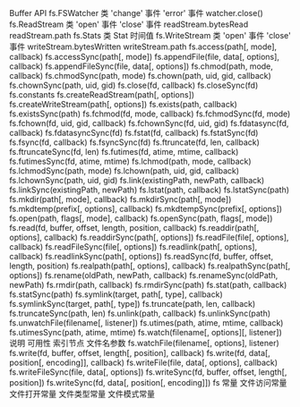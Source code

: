 Buffer API
fs.FSWatcher 类
'change' 事件
'error' 事件
watcher.close()
fs.ReadStream 类
'open' 事件
'close' 事件
readStream.bytesRead
readStream.path
fs.Stats 类
Stat 时间值
fs.WriteStream 类
'open' 事件
'close' 事件
writeStream.bytesWritten
writeStream.path
fs.access(path[, mode], callback)
fs.accessSync(path[, mode])
fs.appendFile(file, data[, options], callback)
fs.appendFileSync(file, data[, options])
fs.chmod(path, mode, callback)
fs.chmodSync(path, mode)
fs.chown(path, uid, gid, callback)
fs.chownSync(path, uid, gid)
fs.close(fd, callback)
fs.closeSync(fd)
fs.constants
fs.createReadStream(path[, options])
fs.createWriteStream(path[, options])
fs.exists(path, callback)
fs.existsSync(path)
fs.fchmod(fd, mode, callback)
fs.fchmodSync(fd, mode)
fs.fchown(fd, uid, gid, callback)
fs.fchownSync(fd, uid, gid)
fs.fdatasync(fd, callback)
fs.fdatasyncSync(fd)
fs.fstat(fd, callback)
fs.fstatSync(fd)
fs.fsync(fd, callback)
fs.fsyncSync(fd)
fs.ftruncate(fd, len, callback)
fs.ftruncateSync(fd, len)
fs.futimes(fd, atime, mtime, callback)
fs.futimesSync(fd, atime, mtime)
fs.lchmod(path, mode, callback)
fs.lchmodSync(path, mode)
fs.lchown(path, uid, gid, callback)
fs.lchownSync(path, uid, gid)
fs.link(existingPath, newPath, callback)
fs.linkSync(existingPath, newPath)
fs.lstat(path, callback)
fs.lstatSync(path)
fs.mkdir(path[, mode], callback)
fs.mkdirSync(path[, mode])
fs.mkdtemp(prefix[, options], callback)
fs.mkdtempSync(prefix[, options])
fs.open(path, flags[, mode], callback)
fs.openSync(path, flags[, mode])
fs.read(fd, buffer, offset, length, position, callback)
fs.readdir(path[, options], callback)
fs.readdirSync(path[, options])
fs.readFile(file[, options], callback)
fs.readFileSync(file[, options])
fs.readlink(path[, options], callback)
fs.readlinkSync(path[, options])
fs.readSync(fd, buffer, offset, length, position)
fs.realpath(path[, options], callback)
fs.realpathSync(path[, options])
fs.rename(oldPath, newPath, callback)
fs.renameSync(oldPath, newPath)
fs.rmdir(path, callback)
fs.rmdirSync(path)
fs.stat(path, callback)
fs.statSync(path)
fs.symlink(target, path[, type], callback)
fs.symlinkSync(target, path[, type])
fs.truncate(path, len, callback)
fs.truncateSync(path, len)
fs.unlink(path, callback)
fs.unlinkSync(path)
fs.unwatchFile(filename[, listener])
fs.utimes(path, atime, mtime, callback)
fs.utimesSync(path, atime, mtime)
fs.watch(filename[, options][, listener])
说明
可用性
索引节点
文件名参数
fs.watchFile(filename[, options], listener)
fs.write(fd, buffer, offset, length[, position], callback)
fs.write(fd, data[, position[, encoding]], callback)
fs.writeFile(file, data[, options], callback)
fs.writeFileSync(file, data[, options])
fs.writeSync(fd, buffer, offset, length[, position])
fs.writeSync(fd, data[, position[, encoding]])
fs 常量
文件访问常量
文件打开常量
文件类型常量
文件模式常量